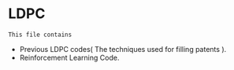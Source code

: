 # LDPC
`This file contains`
* Previous LDPC codes( The techniques used for filling patents ).
* Reinforcement Learning Code.

